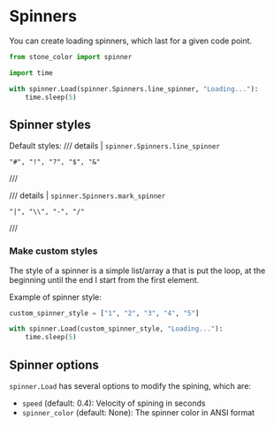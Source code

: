 # Spinners

You can create loading spinners, which last for a given code point.

```python
from stone_color import spinner

import time

with spinner.Load(spinner.Spinners.line_spinner, "Loading..."):
    time.sleep(5)
```

## Spinner styles

Default styles:
/// details | `spinner.Spinners.line_spinner`
```
"#", "!", "?", "$", "&"
```
///

/// details | `spinner.Spinners.mark_spinner`
```
"|", "\\", "-", "/"
```
///

### Make custom styles

The style of a spinner is a simple list/array a that is put the loop, at the beginning until the end I start from the first element.

Example of spinner style:

```python
custom_spinner_style = ["1", "2", "3", "4", "5"]

with spinner.Load(custom_spinner_style, "Loading..."):
    time.sleep(5)
```


## Spinner options

`spinner.Load` has several options to modify the spining, which are:

- `speed` (default: 0.4): Velocity of spining in seconds
- `spinner_color` (default: None):  The spinner color in ANSI format
